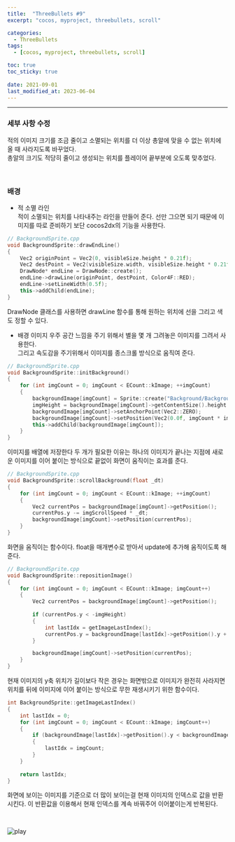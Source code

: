 ```yaml
---
title:  "ThreeBullets #9"
excerpt: "cocos, myproject, threebullets, scroll"

categories:
  - ThreeBullets
tags:
  - [cocos, myproject, threebullets, scroll]

toc: true
toc_sticky: true
 
date: 2021-09-01 
last_modified_at: 2023-06-04
---  
```


***

### 세부 사항 수정
적의 이미지 크기를 조금 줄이고 소멸되는 위치를 더 이상 총알에 맞을 수 없는 위치에 올 때 사라지도록 바꾸었다.    
총알의 크기도 적당히 줄이고 생성되는 위치를 플레이어 끝부분에 오도록 맞추었다.  

<br/>

### 배경  

* 적 소멸 라인  
적이 소멸되는 위치를 나타내주는 라인을 만들어 준다. 선만 그으면 되기 때문에 이미지를 따로 준비하기 보단 cocos2dx의 기능을 사용한다.  

```cpp
// BackgroundSprite.cpp
void BackgroundSprite::drawEndLine()
{
	Vec2 originPoint = Vec2(0, visibleSize.height * 0.21f);
	Vec2 destPoint = Vec2(visibleSize.width, visibleSize.height * 0.21f);
	DrawNode* endLine = DrawNode::create();
	endLine->drawLine(originPoint, destPoint, Color4F::RED);
	endLine->setLineWidth(0.5f);
	this->addChild(endLine);
}
```

DrawNode 클래스를 사용하면 drawLine 함수를 통해 원하는 위치에 선을 그리고 색도 정할 수 있다.  

* 배경 이미지
우주 공간 느낌을 주기 위해서 별을 몇 개 그려놓은 이미지를 그려서 사용한다.  
그리고 속도감을 주기위해서 이미지를 종스크롤 방식으로 움직여 준다.  

```cpp
// BackgroundSprite.cpp
void BackgroundSprite::initBackground()
{
	for (int imgCount = 0; imgCount < ECount::kImage; ++imgCount)
	{
		backgroundImage[imgCount] = Sprite::create("Background/BackgroundSprite.png");
		imgHeight = backgroundImage[imgCount]->getContentSize().height * backgroundImage[imgCount]->getScale();
		backgroundImage[imgCount]->setAnchorPoint(Vec2::ZERO);
		backgroundImage[imgCount]->setPosition(Vec2(0.0f, imgCount * imgHeight));
		this->addChild(backgroundImage[imgCount]);
	}
}
```

이미지를 배열에 저장한다 두 개가 필요한 이유는 하나의 이미지가 끝나는 지점에 새로운 이미지를 이어 붙이는 방식으로 끝없이 화면이 움직이는 효과를 준다.  

```cpp
// BackgroundSprite.cpp
void BackgroundSprite::scrollBackground(float _dt)
{
	for (int imgCount = 0; imgCount < ECount::kImage; ++imgCount)
	{
		Vec2 currentPos = backgroundImage[imgCount]->getPosition();
		currentPos.y -= imgScrollSpeed * _dt;
		backgroundImage[imgCount]->setPosition(currentPos);
	}
}
```

화면을 움직이는 함수이다. float을 매개변수로 받아서 update에 추가해 움직이도록 해준다. 

```cpp
// BackgroundSprite.cpp
void BackgroundSprite::repositionImage()
{
	for (int imgCount = 0; imgCount < ECount::kImage; imgCount++)
	{
		Vec2 currentPos = backgroundImage[imgCount]->getPosition();
		
		if (currentPos.y < -imgHeight)
		{
			int lastIdx = getImageLastIndex();
			currentPos.y = backgroundImage[lastIdx]->getPosition().y + imgHeight;
		}

		backgroundImage[imgCount]->setPosition(currentPos);
	}
}
```

현재 이미지의 y축 위치가 길이보다 작은 경우는 화면밖으로 이미지가 완전히 사라지면 위치를 뒤에 이미지에 이어 붙이는 방식으로 무한 재생시키기 위한 함수이다.  

```cpp
int BackgroundSprite::getImageLastIndex()
{
	int lastIdx = 0;
	for (int imgCount = 0; imgCount < ECount::kImage; imgCount++)
	{
		if (backgroundImage[lastIdx]->getPosition().y < backgroundImage[imgCount]->getPosition().y)
		{
			lastIdx = imgCount;
		}
	}
	
	return lastIdx;
}
``` 

화면에 보이는 이미지를 기준으로 더 많이 보이는걸 현재 이미지의 인덱스로 값을 반환시킨다. 이 반환값을 이용해서 현재 인덱스를 계속 바꿔주어 이어붙이는게 반복된다.  

<br/>

![play](/assets/images/posting/20210901/play_test.gif)

